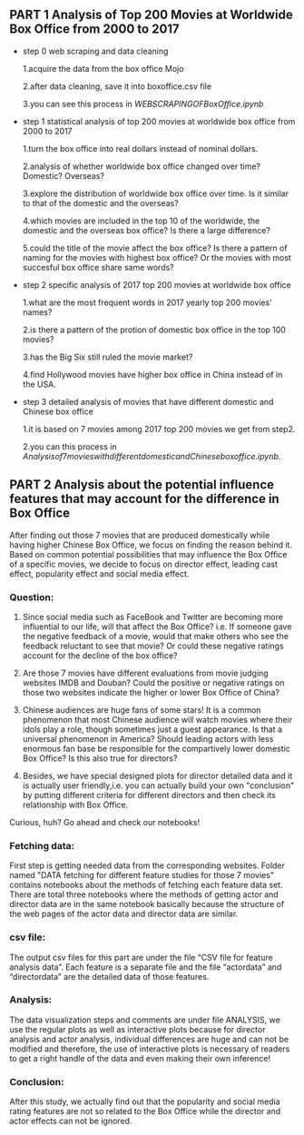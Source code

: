 ## PART 1 Analysis of Top 200 Movies at Worldwide Box Office from 2000 to 2017

* step 0 web scraping and data cleaning

  1.acquire the data from the box office Mojo 
  
  2.after data cleaning, save it into boxoffice.csv file
  
  3.you can see this process in $WEB SCRAPING OF Box Office .ipynb$
 
 
* step 1 statistical analysis of top 200 movies at worldwide box office from 2000 to 2017

  1.turn the box office into real dollars instead of nominal dollars.
  
  2.analysis of whether worldwide box office changed over time? Domestic? Overseas?
  
  3.explore the distribution of worldwide box office over time. Is it similar to that of the domestic and the overseas?
  
  4.which movies are included in the top 10 of the worldwide, the domestic and the overseas box office? Is there a large difference?
  
  5.could the title of the movie affect the box office? Is there a pattern of naming for the movies with highest box office? Or the movies with most succesful box office share same words?
 
 
* step 2 specific analysis of 2017 top 200 movies at worldwide box office

  1.what are the most frequent words in 2017 yearly top 200 movies' names? 
  
  2.is there a pattern of the protion of domestic box office in the top 100 movies? 
  
  3.has the Big Six still ruled the movie market?
  
  4.find Hollywood movies have higher box office in China instead of in the USA.


* step 3 detailed analysis of movies that have different domestic and Chinese box office 

  1.it is based on 7 movies among 2017 top 200 movies we get from step2.
  
  2.you can this process in $Analysis of 7 movies with different domestic and Chinese box office.ipynb$.


## PART 2 Analysis about the potential influence features that may account for the difference in Box Office

After finding out those 7 movies that are produced domestically while having higher Chinese Box Office, we focus on finding the reason behind it. Based on common potential possibilities that may influence the Box Office of a specific movies, we decide to focus on director effect, leading cast effect, popularity effect and social media effect. 

### Question:

1. Since social media such as FaceBook and Twitter are becoming more influential to our life, will that affect the Box Office? i.e. If someone gave the negative feedback of a movie, would that make others who see the feedback reluctant to see that movie? Or could these negative ratings account for the decline of the box office?

2. Are those 7 movies have different evaluations from  movie judging websites IMDB and Douban? Could the positive or negative ratings on those two websites indicate the higher or lower Box Office of China?

3. Chinese audiences are huge fans of some stars! It is a common phenomenon that most Chinese audience will watch movies where their idols play a role, though sometimes just a guest appearance. Is that a universal phenomenon in America? Should leading actors with less enormous fan base be responsible for the compartively lower domestic Box Office? Is this also true for directors?

4. Besides, we have special designed plots for director detailed data and it is actually user friendly,i.e. you can actually build  your own "conclusion" by putting different criteria for different directors and then check its relationship with Box Office. 

Curious, huh? Go ahead and check our notebooks!

### Fetching data:
First step is getting needed data from the corresponding websites. Folder named "DATA fetching for different feature studies for those 7 movies" contains notebooks about the methods of fetching each feature data set. There are total three notebooks where the methods of getting actor and director data are in the same notebook basically because the structure of the web pages of the actor data and director data are similar. 

### csv file: 
The output csv files for this part are under the file “CSV file for feature analysis data”. Each feature is a separate file and the file “actordata” and “directordata” are the detailed data of those features.

### Analysis:
The data visualization steps and comments are under file ANALYSIS, we use the regular plots as well as interactive plots because for director analysis and actor analysis, individual differences are huge and can not be modified and therefore, the use of interactive plots is necessary of readers to get a right handle of the data and even making their own inference!

### Conclusion:
After this study, we actually find out that the popularity and social media rating features are not so related to the Box Office while the director and actor effects can not be ignored.  

